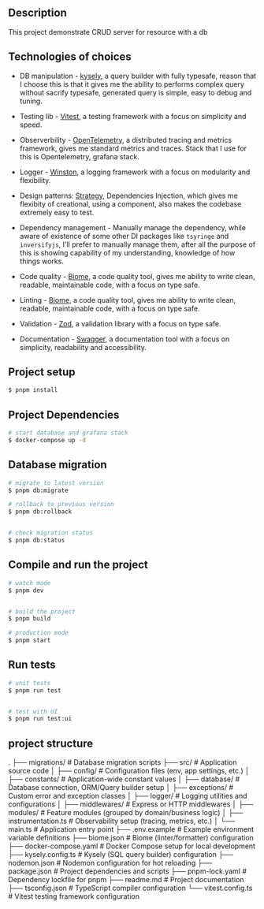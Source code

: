 
## Description

This project demonstrate CRUD server for resource with a db

## Technologies of choices

- DB manipulation - [kysely](https://kysely.org/), a query builder with fully typesafe, reason that I choose this is that it gives me the ability to performs complex query without sacrify typesafe, generated query is simple, easy to debug and tuning.

- Testing lib - [Vitest](https://vitest.dev/), a testing framework with a focus on simplicity and speed.

- Observerbility - [OpenTelemetry](https://opentelemetry.io/), a distributed tracing and metrics framework, gives me standard metrics and traces. Stack that I use for this is Opentelemetry, grafana stack.

- Logger - [Winston](https://github.com/winstonjs/winston), a logging framework with a focus on modularity and flexibility.

- Design patterns: [Strategy](https://refactoring.guru/design-patterns/strategy), Dependencies Injection, which gives me flexibity of creational, using a component, also makes the codebase extremely easy to test.

- Dependency management - Manually manage the dependency, while aware of existence of some other DI packages like `tsyringe` and `inversifyjs`, I'll prefer to manually manage them, after all the purpose of this is showing capability of my understanding, knowledge of how things works.

- Code quality - [Biome](https://github.com/benjamingr/biome), a code quality tool, gives me ability to write clean, readable, maintainable code, with a focus on type safe.

- Linting - [Biome](https://github.com/benjamingr/biome), a code quality tool, gives me ability to write clean, readable, maintainable code, with a focus on type safe.

- Validation - [Zod](https://github.com/colinhacks/zod), a validation library with a focus on type safe.

- Documentation - [Swagger](https://swagger.io/), a documentation tool with a focus on simplicity, readability and accessibility.


## Project setup

```bash
$ pnpm install
```

## Project Dependencies

```bash
# start database and grafana stack
$ docker-compose up -d
```


## Database migration

```bash
# migrate to latest version
$ pnpm db:migrate

# rollback to previous version
$ pnpm db:rollback


# check migration status
$ pnpm db:status
```

## Compile and run the project

```bash
# watch mode
$ pnpm dev


# build the project
$ pnpm build

# production mode
$ pnpm start
```

## Run tests

```bash
# unit tests
$ pnpm run test


# test with UI
$ pnpm run test:ui
```

## project structure
.
├── migrations/ # Database migration scripts
├── src/ # Application source code
│ ├── config/ # Configuration files (env, app settings, etc.)
│ ├── constants/ # Application-wide constant values
│ ├── database/ # Database connection, ORM/Query builder setup
│ ├── exceptions/ # Custom error and exception classes
│ ├── logger/ # Logging utilities and configurations
│ ├── middlewares/ # Express or HTTP middlewares
│ ├── modules/ # Feature modules (grouped by domain/business logic)
│ ├── instrumentation.ts # Observability setup (tracing, metrics, etc.)
│ └── main.ts # Application entry point
├── .env.example # Example environment variable definitions
├── biome.json # Biome (linter/formatter) configuration
├── docker-compose.yaml # Docker Compose setup for local development
├── kysely.config.ts # Kysely (SQL query builder) configuration
├── nodemon.json # Nodemon configuration for hot reloading
├── package.json # Project dependencies and scripts
├── pnpm-lock.yaml # Dependency lockfile for pnpm
├── readme.md # Project documentation
├── tsconfig.json # TypeScript compiler configuration
└── vitest.config.ts # Vitest testing framework configuration
